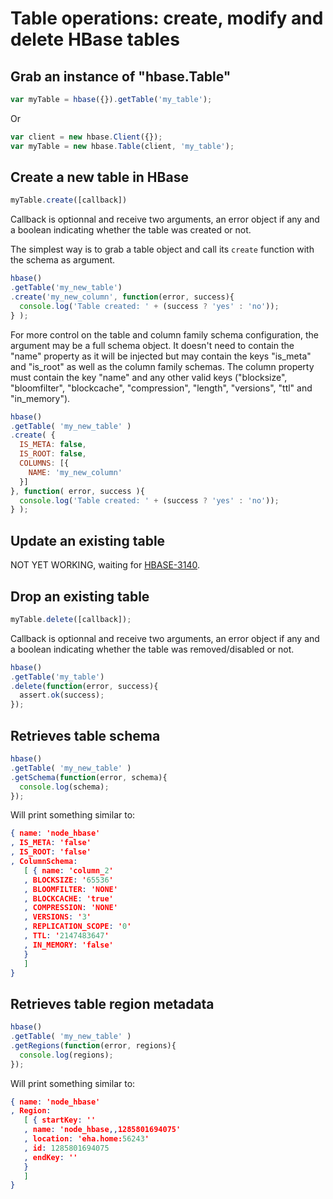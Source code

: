 
Table operations: create, modify and delete HBase tables
========================================================

Grab an instance of "hbase.Table"
---------------------------------

```javascript
var myTable = hbase({}).getTable('my_table');
```

Or

```javascript
var client = new hbase.Client({});
var myTable = new hbase.Table(client, 'my_table');
```

Create a new table in HBase
---------------------------

```javascript
myTable.create([callback])
```

Callback is optionnal and receive two arguments, an error object if any and a boolean indicating whether the table was created or not.

The simplest way is to grab a table object and call its `create` function with the schema as argument.

```javascript
hbase()
.getTable('my_new_table')
.create('my_new_column', function(error, success){
  console.log('Table created: ' + (success ? 'yes' : 'no'));
} );
```

For more control on the table and column family schema configuration, the argument may be a full schema object. It doesn't need to contain the "name" property as it will be injected but may  contain the keys "is_meta" and "is_root" as well as the column family schemas. The column property must contain the key "name" and any other valid keys ("blocksize", "bloomfilter", "blockcache", "compression", "length", "versions", "ttl" and "in_memory").

```javascript
hbase()
.getTable( 'my_new_table' )
.create( { 
  IS_META: false, 
  IS_ROOT: false,
  COLUMNS: [{
    NAME: 'my_new_column'
  }] 
}, function( error, success ){
  console.log('Table created: ' + (success ? 'yes' : 'no'));
} );
```

Update an existing table
------------------------

NOT YET WORKING, waiting for [HBASE-3140](https://issues.apache.org/jira/browse/HBASE-3140).

Drop an existing table
----------------------

```javascript
myTable.delete([callback]);
```

Callback is optionnal and receive two arguments, an error object if any and a boolean indicating whether the table was removed/disabled or not.

```javascript
hbase()
.getTable('my_table')
.delete(function(error, success){
  assert.ok(success);
});
```

Retrieves table schema
----------------------

```javascript
hbase()
.getTable( 'my_new_table' )
.getSchema(function(error, schema){
  console.log(schema);
});
```

Will print something similar to:

```json
{ name: 'node_hbase'
, IS_META: 'false'
, IS_ROOT: 'false'
, ColumnSchema: 
   [ { name: 'column_2'
   , BLOCKSIZE: '65536'
   , BLOOMFILTER: 'NONE'
   , BLOCKCACHE: 'true'
   , COMPRESSION: 'NONE'
   , VERSIONS: '3'
   , REPLICATION_SCOPE: '0'
   , TTL: '2147483647'
   , IN_MEMORY: 'false'
   }
   ]
}
```

Retrieves table region metadata
-------------------------------

```javascript
hbase()
.getTable( 'my_new_table' )
.getRegions(function(error, regions){
  console.log(regions);
});
```

Will print something similar to:

```json
{ name: 'node_hbase'
, Region: 
   [ { startKey: ''
   , name: 'node_hbase,,1285801694075'
   , location: 'eha.home:56243'
   , id: 1285801694075
   , endKey: ''
   }
   ]
}
```










